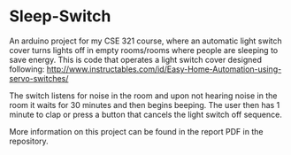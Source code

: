 # Sleep-Switch
An arduino project for my CSE 321 course, where an automatic light switch cover turns lights off in empty rooms/rooms where people are sleeping to save energy.  This is code that operates a light switch cover designed following: http://www.instructables.com/id/Easy-Home-Automation-using-servo-switches/

The switch listens for noise in the room and upon not hearing noise in the room it waits for 30 minutes and then begins beeping.  The user then has 1 minute to clap or press a button that cancels the light switch off sequence.

More information on this project can be found in the report PDF in the repository.
